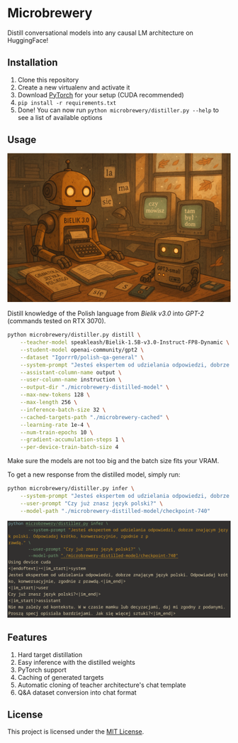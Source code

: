 # Microbrewery

Distill conversational models into any causal LM architecture on HuggingFace!

## Installation

1. Clone this repository
2. Create a new virtualenv and activate it
3. Download [PyTorch](https://pytorch.org/get-started/locally/) for your setup (CUDA recommended)
4. `pip install -r requirements.txt`
5. Done! You can now run `python microbrewery/distiller.py --help` to see a list of available options

## Usage

![Bielik teaching GPT-2 Polish grammar](assets/Bielik_teaching_GPT2.png)

Distill knowledge of the Polish language from _Bielik v3.0_ into _GPT-2_ (commands tested on RTX 3070).

```sh
python microbrewery/distiller.py distill \
    --teacher-model speakleash/Bielik-1.5B-v3.0-Instruct-FP8-Dynamic \
    --student-model openai-community/gpt2 \
    --dataset "Igorrr0/polish-qa-general" \
    --system-prompt "Jesteś ekspertem od udzielania odpowiedzi, dobrze znającym język polski. Odpowiadaj krótko, konwersacyjnie, zgodnie z prawdą." \
    --assistant-column-name output \
    --user-column-name instruction \
    --output-dir "./microbrewery-distilled-model" \
    --max-new-tokens 128 \
    --max-length 256 \
    --inference-batch-size 32 \
    --cached-targets-path "./microbrewery-cached" \
    --learning-rate 1e-4 \
    --num-train-epochs 10 \
    --gradient-accumulation-steps 1 \
    --per-device-train-batch-size 4
```

Make sure the models are not too big and the batch size fits your VRAM.

To get a new response from the distilled model, simply run:

```sh
python microbrewery/distiller.py infer \
    --system-prompt "Jesteś ekspertem od udzielania odpowiedzi, dobrze znającym język polski. Odpowiadaj krótko, konwersacyjnie, zgodnie z prawdą." \
    --user-prompt "Czy już znasz język polski?" \
    --model-path "./microbrewery-distilled-model/checkpoint-740"
```

![Sample response after 10 training epochs (740 steps)](assets/training_10_epochs.png)

## Features

1. Hard target distillation
2. Easy inference with the distilled weights
3. PyTorch support
4. Caching of generated targets
5. Automatic cloning of teacher architecture's chat template
6. Q&A dataset conversion into chat format

## License

This project is licensed under the [MIT License](LICENSE.md).
